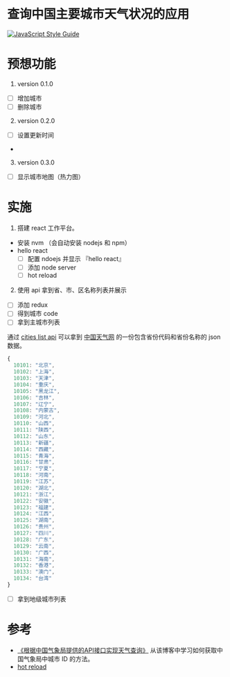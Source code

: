 # 查询中国主要城市天气状况的应用
[![JavaScript Style Guide](https://img.shields.io/badge/code_style-standard-brightgreen.svg)](https://standardjs.com)
# 预想功能
1. version 0.1.0
- [ ] 增加城市
- [ ] 删除城市
2. version 0.2.0
- [ ] 设置更新时间
-
3. version 0.3.0
- [ ] 显示城市地图（热力图）

# 实施
1. 搭建 react 工作平台。
- 安装 nvm （会自动安装 nodejs 和 npm）
- hello react
  - [ ] 配置 ndoejs 并显示 『hello react』
  - [ ] 添加 node server
  - [ ] hot reload
2. 使用 api 拿到省、市、区名称列表并展示
- [ ] 添加 redux
- [ ] 得到城市 code
- [ ] 拿到主城市列表
<!-- 读取 react class properties -->
通过 [cities list api](http://www.weather.com.cn/data/city3jdata/china.html) 可以拿到 [中国天气网](http://www.weather.com.cn/) 的一份包含省份代码和省份名称的 json 数据。

``` javascript
{
  10101: "北京",
  10102: "上海",
  10103: "天津",
  10104: "重庆",
  10105: "黑龙江",
  10106: "吉林",
  10107: "辽宁",
  10108: "内蒙古",
  10109: "河北",
  10110: "山西",
  10111: "陕西",
  10112: "山东",
  10113: "新疆",
  10114: "西藏",
  10115: "青海",
  10116: "甘肃",
  10117: "宁夏",
  10118: "河南",
  10119: "江苏",
  10120: "湖北",
  10121: "浙江",
  10122: "安徽",
  10123: "福建",
  10124: "江西",
  10125: "湖南",
  10126: "贵州",
  10127: "四川",
  10128: "广东",
  10129: "云南",
  10130: "广西",
  10131: "海南",
  10132: "香港",
  10133: "澳门",
  10134: "台湾"
}

```
- [ ] 拿到地级城市列表

# 参考
- [《根据中国气象局提供的API接口实现天气查询》](http://blog.csdn.net/gebitan505/article/details/14166763)
从该博客中学习如何获取中国气象局中城市 ID 的方法。
- [hot reload](https://www.npmjs.com/package/webpack-hot-middleware)
